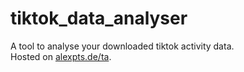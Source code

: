 # tiktok_data_analyser
A tool to analyse your downloaded tiktok activity data.  
Hosted on [alexpts.de/ta](https://www.alexpts.de/ta).

